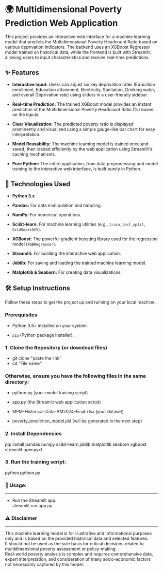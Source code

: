 # 🌍 Multidimensional Poverty Prediction Web Application

This project provides an interactive web interface for a machine learning model that predicts the Multidimensional Poverty Headcount Ratio based on various deprivation indicators. The backend uses an XGBoost Regressor model trained on historical data, while the frontend is built with Streamlit, allowing users to input characteristics and receive real-time predictions.

## ✨ Features


* **Interactive Input:** Users can adjust six key deprivation rates (Education enrollment, Education attainment, Electricity, Sanitation, Drinking water, and overall Deprivation rate) using sliders in a user-friendly sidebar.

* **Real-time Prediction:** The trained XGBoost model provides an instant prediction of the Multidimensional Poverty Headcount Ratio (%) based on the inputs.

* **Clear Visualization:** The predicted poverty ratio is displayed prominently and visualized using a simple gauge-like bar chart for easy interpretation.

* **Model Reusability:** The machine learning model is trained once and saved, then loaded efficiently by the web application using Streamlit's caching mechanisms.

* **Pure Python:** The entire application, from data preprocessing and model training to the interactive web interface, is built purely in Python.

## 🚀 Technologies Used


* **Python 3.x**

* **Pandas:** For data manipulation and handling.

* **NumPy:** For numerical operations.

* **Scikit-learn:** For machine learning utilities (e.g., `train_test_split`, `GridSearchCV`).

* **XGBoost:** The powerful gradient boosting library used for the regression model (`XGBRegressor`).

* **Streamlit:** For building the interactive web application.

* **Joblib:** For saving and loading the trained machine learning model.

* **Matplotlib & Seaborn:** For creating data visualizations.

## 🛠️ Setup Instructions


Follow these steps to get the project up and running on your local machine.

### Prerequisites


* Python 3.8+ installed on your system.

* `pip` (Python package installer).

### 1. Clone the Repository (or download files)
* git clone "paste the link"
  <br>
 * cd "File name"

### Otherwise, ensure you have the following files in the same directory:

* python.py (your model training script)

* app.py (the Streamlit web application script)

* MPM-Historical-Data-AM2024-Final.xlsx (your dataset)

* poverty_prediction_model.pkl (will be generated in the next step)

### 2. Install Dependencies
 pip install pandas numpy scikit-learn joblib matplotlib seaborn xgboost streamlit openpyxl

### 3. Run the training script:
 python python.py
### 🚀 Usage:
---
* Run the Streamlit app:
  <br>
  streamlit run app.py
 
 ### ⚠️ Disclaimer
 ---
This machine learning model is for illustrative and informational purposes only and is based on the provided historical data and selected features. 
<br>It should not be used as the sole basis for critical decisions related to multidimensional poverty assessment or policy-making. 
<br> Real-world poverty analysis is complex and requires comprehensive data, expert interpretation, and consideration of many socio-economic factors not necessarily captured by this model.

